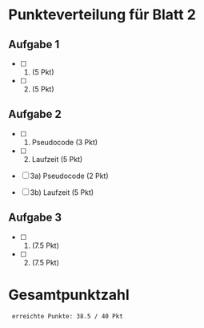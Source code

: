 
Punkteverteilung für Blatt 2
=============================

Aufgabe 1
--------------------------
- [ ] 1) (5 Pkt)
- [ ] 2) (5 Pkt)


Aufgabe 2
---------------------------
- [ ] 1) Pseudocode (3 Pkt)
- [ ] 2) Laufzeit (5 Pkt)
- [ ] 3a) Pseudocode (2 Pkt)
- [ ] 3b) Laufzeit (5 Pkt)


Aufgabe 3
--------------------------
- [ ] 1) (7.5 Pkt)
- [ ] 2) (7.5 Pkt)


Gesamtpunktzahl
===============
     erreichte Punkte: 38.5 / 40 Pkt
